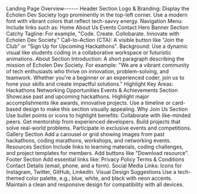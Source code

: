 Landing Page Overview------
Header Section
Logo & Branding: Display the Echolen Dev Society logo prominently in the top-left corner. Use a modern font with vibrant colors that reflect tech-savvy energy.
Navigation Menu: Include links such as:
Home
About Us
Events
Contact
Hero Banner Section
Catchy Tagline: For example, "Code. Create. Collobarate. Innovate with Echolen Dev Society."
Call-to-Action (CTA): A visible button like "Join the Club" or "Sign Up for Upcoming Hackathons".
Background: Use a dynamic visual like students coding in a collaborative workspace or futuristic animations.
About Section
Introduction: A short paragraph describing the mission of Echolen Dev Society. For example:
"We are a vibrant community of tech enthusiasts who thrive on innovation, problem-solving, and teamwork. Whether you're a beginner or an experienced coder, join us to hone your skills and create impactful solutions."
Highlight Key Areas:
Hackathons
Networking Opportunities
Events & Achievements Section
Showcase past and upcoming hackathons.
Highlight major accomplishments like awards, innovative projects.
Use a timeline or card-based design to make this section visually appealing.
Why Join Us Section
Use bullet points or icons to highlight benefits:
Collaborate with like-minded peers.
Get mentorship from experienced developers.
Build projects that solve real-world problems.
Participate in exclusive events and competitions.
Gallery Section
Add a carousel or grid showing images from past hackathons, coding marathons, workshops, and networking events.
Resources Section
Include links to learning materials, coding challenges, and project templates for members.
Add buttons like "Download resource".
Footer Section
Add essential links like:
Privacy Policy
Terms & Conditions
Contact Details (email, phone, and a form).
Social Media Links: Icons for Instagram, Twitter, GitHub, LinkedIn.
Visual Design Suggestions
Use a tech-themed color palette, e.g., blue, white, and black with neon accents.
Maintain a clean and responsive design for compatibility with all devices.
